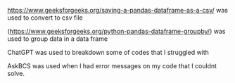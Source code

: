 https://www.geeksforgeeks.org/saving-a-pandas-dataframe-as-a-csv/ was used to convert to csv file

(https://www.geeksforgeeks.org/python-pandas-dataframe-groupby/) was used to group data in a data frame 

ChatGPT was used to breakdown some of codes that I struggled with 

AskBCS was used when I had error messages on my code that I couldnt solve. 
